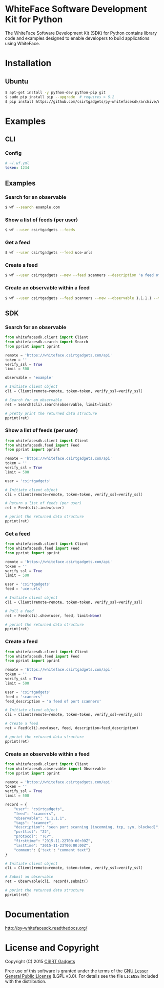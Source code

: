 # WhiteFace Software Development Kit for Python
The WhiteFace Software Development Kit (SDK) for Python contains library code and examples designed to enable developers to build applications using WhiteFace.

# Installation
## Ubuntu
  ```bash
  $ apt-get install -y python-dev python-pip git
  $ sudo pip install pip --upgrade  # requires > 6.2
  $ pip install https://github.com/csirtgadgets/py-whitefacesdk/archive/master.tar.gz
  ```

# Examples
## CLI
### Config
  ```yaml
  # ~/.wf.yml
  token: 1234
  ```
## Examples
### Search for an observable
  ```bash
  $ wf --search example.com
  ```
### Show a list of feeds (per user)
  ```bash
  $ wf --user csirtgadgets --feeds
  ```
### Get a feed
  ```bash
  $ wf --user csirtgadgets --feed uce-urls
  ```
### Create a feed
  ```bash
  $ wf --user csirtgadgets --new --feed scanners --description 'a feed of port scanners'
  ```
### Create an observable within a feed
  ```bash
  $ wf --user csirtgadgets --feed scanners --new --observable 1.1.1.1 --tags scanner --comment 'this is a port scanner'
  ```

## SDK
### Search for an observable

  ```python
  from whitefacesdk.client import Client
  from whitefacesdk.search import Search
  from pprint import pprint
  
  remote = 'https://whiteface.csirtgadgets.com/api'
  token = ''
  verify_ssl = True
  limit = 500
  
  observable = 'example'
  
  # Initiate client object
  cli = Client(remote=remote, token=token, verify_ssl=verify_ssl)
  
  # Search for an observable
  ret = Search(cli).search(observable, limit=limit)
  
  # pretty print the returned data structure
  pprint(ret)
  ```
  
### Show a list of feeds (per user)
  ```python
  from whitefacesdk.client import Client
  from whitefacesdk.feed import Feed
  from pprint import pprint
  
  remote = 'https://whiteface.csirtgadgets.com/api'
  token = ''
  verify_ssl = True
  limit = 500
  
  user = 'csirtgadgets'
  
  # Initiate client object
  cli = Client(remote=remote, token=token, verify_ssl=verify_ssl)
  
  # Return a list of feeds (per user)
  ret = Feed(cli).index(user)
  
  # pprint the returned data structure
  pprint(ret)
  ```

### Get a feed
  ```python
  from whitefacesdk.client import Client
  from whitefacesdk.feed import Feed
  from pprint import pprint
  
  remote = 'https://whiteface.csirtgadgets.com/api'
  token = ''
  verify_ssl = True
  limit = 500
  
  user = 'csirtgadgets'
  feed = 'uce-urls'
  
  # Initiate client object
  cli = Client(remote=remote, token=token, verify_ssl=verify_ssl)
  
  # Pull a feed
  ret = Feed(cli).show(user, feed, limit=None)
  
  # pprint the returned data structure
  pprint(ret)
  ```
  
### Create a feed
  ```python
  from whitefacesdk.client import Client
  from whitefacesdk.feed import Feed
  from pprint import pprint
  
  remote = 'https://whiteface.csirtgadgets.com/api'
  token = ''
  verify_ssl = True
  limit = 500
  
  user = 'csirtgadgets'
  feed = 'scanners'
  feed_description = 'a feed of port scanners'
  
  # Initiate client object
  cli = Client(remote=remote, token=token, verify_ssl=verify_ssl)
  
  # Create a feed
  ret = Feed(cli).new(user, feed, description=feed_description)
  
  # pprint the returned data structure
  pprint(ret)
  ```
  
### Create an observable within a feed  
  ```python
  from whitefacesdk.client import Client
  from whitefacesdk.observable import Observable
  from pprint import pprint
  
  remote = 'https://whiteface.csirtgadgets.com/api'
  token = ''
  verify_ssl = True
  limit = 500
  
  record = {
      "user": "csirtgadgets",
      "feed": "scanners",
      "observable": "1.1.1.1",
      "tags": "scanner",
      "description": "seen port scanning (incomming, tcp, syn, blocked)",
      "portlist": "22",
      "protocol": "TCP",
      "firsttime": "2015-11-22T00:00:00Z",
      "lasttime": "2015-11-23T00:00:00Z",
      "comment": {'text': "comment text"}
  }
  
  # Initiate client object
  cli = Client(remote=remote, token=token, verify_ssl=verify_ssl)
  
  # Submit an observable
  ret = Observable(cli, record).submit()
  
  # pprint the returned data structure
  pprint(ret)
  ```

# Documentation

http://py-whitefacesdk.readthedocs.org/


# License and Copyright

Copyright (C) 2015 [CSIRT Gadgets](http://csirtgadgets.com)

Free use of this software is granted under the terms of the [GNU Lesser General Public License](https://www.gnu.org/licenses/lgpl.html) (LGPL v3.0). For details see the file ``LICENSE`` included with the distribution.

